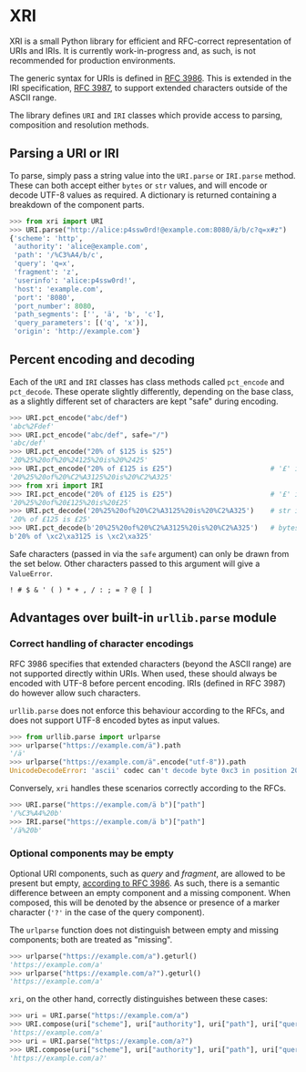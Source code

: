 # XRI

XRI is a small Python library for efficient and RFC-correct representation of URIs and IRIs.
It is currently work-in-progress and, as such, is not recommended for production environments.

The generic syntax for URIs is defined in [RFC 3986](https://datatracker.ietf.org/doc/html/rfc3986/).
This is extended in the IRI specification, [RFC 3987](https://datatracker.ietf.org/doc/html/rfc3987/), to support extended characters outside of the ASCII range. 

The library defines `URI` and `IRI` classes which provide access to parsing, composition and resolution methods.


## Parsing a URI or IRI

To parse, simply pass a string value into the `URI.parse` or `IRI.parse` method.
These can both accept either `bytes` or `str` values, and will encode or decode UTF-8 values as required.
A dictionary is returned containing a breakdown of the component parts.

```python
>>> from xri import URI
>>> URI.parse("http://alice:p4ssw0rd!@example.com:8080/ä/b/c?q=x#z")
{'scheme': 'http',
 'authority': 'alice@example.com',
 'path': '/%C3%A4/b/c',
 'query': 'q=x',
 'fragment': 'z',
 'userinfo': 'alice:p4ssw0rd!',
 'host': 'example.com',
 'port': '8080',
 'port_number': 8080,
 'path_segments': ['', 'ä', 'b', 'c'],
 'query_parameters': [('q', 'x')],
 'origin': 'http://example.com'}
```


## Percent encoding and decoding

Each of the `URI` and `IRI` classes has class methods called `pct_encode` and `pct_decode`.
These operate slightly differently, depending on the base class, as a slightly different set of characters are kept "safe" during encoding.

```python
>>> URI.pct_encode("abc/def")
'abc%2Fdef'
>>> URI.pct_encode("abc/def", safe="/")
'abc/def'
>>> URI.pct_encode("20% of $125 is $25")
'20%25%20of%20%24125%20is%20%2425'
>>> URI.pct_encode("20% of £125 is £25")                        # '£' is encoded with UTF-8
'20%25%20of%20%C2%A3125%20is%20%C2%A325'
>>> from xri import IRI
>>> IRI.pct_encode("20% of £125 is £25")                        # '£' is safe within an IRI
'20%25%20of%20£125%20is%20£25'
>>> URI.pct_decode('20%25%20of%20%C2%A3125%20is%20%C2%A325')    # str in, str out (using UTF-8)
'20% of £125 is £25'
>>> URI.pct_decode(b'20%25%20of%20%C2%A3125%20is%20%C2%A325')   # bytes in, bytes out (no UTF-8)
b'20% of \xc2\xa3125 is \xc2\xa325'
```

Safe characters (passed in via the `safe` argument) can only be drawn from the set below.
Other characters passed to this argument will give a `ValueError`.
```
! # $ & ' ( ) * + , / : ; = ? @ [ ]
```


## Advantages over built-in `urllib.parse` module

### Correct handling of character encodings

RFC 3986 specifies that extended characters (beyond the ASCII range) are not supported directly within URIs.
When used, these should always be encoded with UTF-8 before percent encoding.
IRIs (defined in RFC 3987) do however allow such characters. 

`urllib.parse` does not enforce this behaviour according to the RFCs, and does not support UTF-8 encoded bytes as input values.
```python
>>> from urllib.parse import urlparse
>>> urlparse("https://example.com/ä").path
'/ä'
>>> urlparse("https://example.com/ä".encode("utf-8")).path
UnicodeDecodeError: 'ascii' codec can't decode byte 0xc3 in position 20: ordinal not in range(128)
```

Conversely, `xri` handles these scenarios correctly according to the RFCs.
```python
>>> URI.parse("https://example.com/ä b")["path"]
'/%C3%A4%20b'
>>> IRI.parse("https://example.com/ä b")["path"]
'/ä%20b'
```

### Optional components may be empty
Optional URI components, such as _query_ and _fragment_, are allowed to be present but empty, [according to RFC 3986](https://datatracker.ietf.org/doc/html/rfc3986/#section-3.4).
As such, there is a semantic difference between an empty component and a missing component.
When composed, this will be denoted by the absence or presence of a marker character (`'?'` in the case of the query component).

The `urlparse` function does not distinguish between empty and missing components;
both are treated as "missing".
```python
>>> urlparse("https://example.com/a").geturl()
'https://example.com/a'
>>> urlparse("https://example.com/a?").geturl()
'https://example.com/a'
```

`xri`, on the other hand, correctly distinguishes between these cases:
```python
>>> uri = URI.parse("https://example.com/a")
>>> URI.compose(uri["scheme"], uri["authority"], uri["path"], uri["query"], uri["fragment"])
'https://example.com/a'
>>> uri = URI.parse("https://example.com/a?")
>>> URI.compose(uri["scheme"], uri["authority"], uri["path"], uri["query"], uri["fragment"])
'https://example.com/a?'
```
